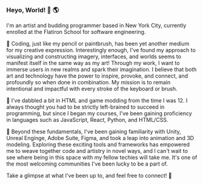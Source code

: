 ### Heyo, World! 👋 🌎

I'm an artist and budding programmer based in New York City, currently enrolled at the Flatiron School for software engineering. 

🎨 Coding, just like my pencil or paintbrush, has been yet another medium for my creative expression. Interestingly enough, I've found my approach to visualizing and constructing imagery, interfaces, and worlds seems to manifest itself in the same way as my art! Through my work, I want to immerse users in new realms and spark their imagination. I believe that both art and technology have the power to inspire, provoke, and connect, and profoundly so when done in combination. My mission is to remain intentional and impactful with every stroke of the keyboard or brush. 

🧩 I've dabbled a bit in HTML and game modding from the time I was 12. I always thought you had to be strictly left-brained to succeed in programming, but since I began my courses, I've been gaining proficiency in languages such as JavaScript, React, Python, and HTML/CSS. 

🔭 Beyond these fundamentals, I've been gaining familiarity with Unity, Unreal Enginge, Adobe Suite, Figma, and took a leap into animation and 3D modeling. Exploring these exciting tools and frameworks has empowered me to weave together code and artistry in novel ways, and I can't wait to see where being in this space with my fellow techies will take me. It's one of the most welcoming communities I've been lucky to be a part of.

Take a glimpse at what I've been up to, and feel free to connect! 🔌



